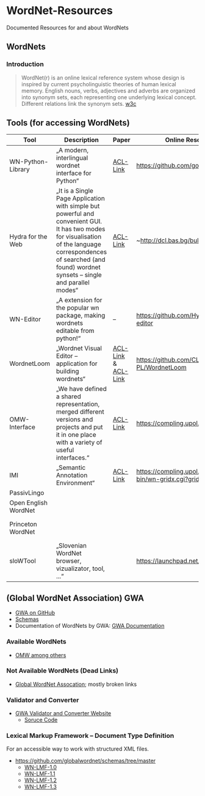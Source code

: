 # WordNet-Resources
Documented Resources for and about WordNets

## WordNets 

### Introduction 

> WordNet(r) is an online lexical reference system whose design is inspired by current psycholinguistic theories of human lexical memory. English nouns, verbs, adjectives and adverbs are organized into synonym sets, each representing one underlying lexical concept. Different relations link the synonym sets. [w3c](https://www.w3.org/wiki/WordNet)

## Tools (for accessing WordNets)

| Tool              	| Description                                           	| Paper                                      	| Online Resource                	| Status                            	|
|-------------------	|-------------------------------------------------------	|--------------------------------------------	|--------------------------------	|-----------------------------------	|
| WN-Python-Library 	| „A modern, interlingual wordnet interface for Python“ 	| [ACL-Link](https://aclanthology.org/2021.gwc-1.12.pdf) 	| https://github.com/goodmami/wn 	| Available, popular and maintained 	|
| Hydra for the Web  	| „It is a Single Page Application with simple but powerful and convenient GUI. It has two modes for visualisation of the language correspondences of searched (and found) wordnet synsets – single and parallel modes“ | [ACL-Link](https://aclanthology.org/2016.gwc-1.48.pdf)                                   	|          ~http://dcl.bas.bg/bulnet~          	|  ~Online Resource available~, most links in paper are dead                 	|
| WN-Editor          	|  „A extension for the popular wn package, making wordnets editable from python!“ |      –    |   https://github.com/Hypercookie/wn-editor  |  Available, no documentation, example doesn't work	|
| WordnetLoom       	|   „Wordnet Visual Editor – application for building wordnets“	| [ACL-Link](https://aclanthology.org/2018.gwc-1.22.pdf) & [ACL-Link](https://aclanthology.org/2019.gwc-1.41.pdf) 	| https://github.com/CLARIN-PL/WordnetLoom|  Available, no documentation, couldn't set up with any WordNet 	|
|  OMW-Interface     	| „We have defined a shared representation, merged different versions and projects and put it in one place with a variety of useful interfaces.“| [ACL-Link](https://aclanthology.org/2020.lrec-1.390.pdf) |  https://compling.upol.cz/omw/omw 	|  Available, dead links, don't know which languages work |
| IMI     	| „Semantic Annotation Environment“ 	| [ACL-Link](https://aclanthology.org/P15-4002.pdf)  	| https://compling.upol.cz/ntumc/cgi-bin/wn-gridx.cgi?gridmode=grid |  Available	|
| PassivLingo         |                                                       	|                                            	|                                	|                                   	|
| Open English WordNet|                                                       	|                                            	|                                	|                                   	|
| Princeton WordNet  	|                                                       	|                                            	|                                	| Available, outdated design         	|
| sloWTool | „Slovenian WordNet browser, vizualizator, tool, ...“|          |https://launchpad.net/slowtool|              |

## (Global WordNet Association) GWA
- [GWA on GitHub](https://github.com/globalwordnet)
- [Schemas](https://globalwordnet.github.io/schemas/)
- Documentation of WordNets by GWA: [GWA Documentation](https://globalwordnet.github.io/gwadoc/)

### Available WordNets
- [OMW among others](https://github.com/omwn/omw-data/releases/tag/v1.4)

### Not Available WordNets (Dead Links)
- [Global WordNet Assocation](http://globalwordnet.org/resources/wordnets-in-the-world/); mostly broken links

### Validator and Converter
- [GWA Validator and Converter Website](https://server1.nlp.insight-centre.org/gwn-converter/)
  - [Soruce Code](https://github.com/jmccrae/gwn-scala-api)

### Lexical Markup Framework – Document Type Definition
For an accessible way to work with structured XML files.

- https://github.com/globalwordnet/schemas/tree/master
  - [WN-LMF-1.0](https://github.com/globalwordnet/schemas/blob/master/WN-LMF-1.0.dtd)
  - [WN-LMF-1.1](https://github.com/globalwordnet/schemas/blob/master/WN-LMF-1.1.dtd)
  - [WN-LMF-1.2](https://github.com/globalwordnet/schemas/blob/master/WN-LMF-1.2.dtd)
  - [WN-LMF-1.3](https://github.com/globalwordnet/schemas/blob/master/WN-LMF-1.3.dtd)
